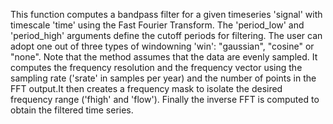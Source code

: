This function computes a bandpass filter for a given timeseries 'signal' with timescale 'time' using the Fast Fourier Transform. The 'period_low' and 'period_high' arguments define the cutoff periods for filtering. The user can adopt one out of three types of windowning 'win': "gaussian", "cosine" or "none". Note that the method assumes that the data are evenly sampled. It computes the frequency resolution and the frequency vector using the sampling rate ('srate' in samples  per year) and the number of points in the FFT output.It then creates a frequency mask to isolate the desired frequency range ('fhigh' 
and 'flow'). Finally the inverse FFT is computed to obtain the filtered time series.
